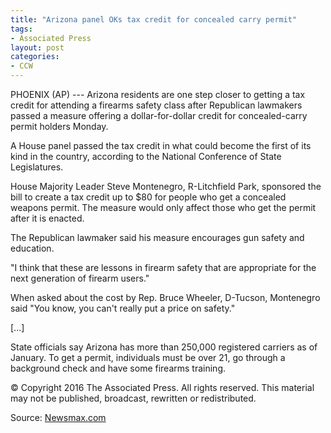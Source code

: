 ```yaml
---
title: "Arizona panel OKs tax credit for concealed carry permit"
tags:
- Associated Press
layout: post
categories:
- CCW
---
```


PHOENIX (AP) --- Arizona residents are one step closer to getting a tax credit for attending a firearms safety class after Republican lawmakers passed a measure offering a dollar-for-dollar credit for concealed-carry permit holders Monday.

A House panel passed the tax credit in what could become the first of its kind in the country, according to the National Conference of State Legislatures.

House Majority Leader Steve Montenegro, R-Litchfield Park, sponsored the bill to create a tax credit up to $80 for people who get a concealed weapons permit. The measure would only affect those who get the permit after it is enacted.

The Republican lawmaker said his measure encourages gun safety and education.

"I think that these are lessons in firearm safety that are appropriate for the next generation of firearm users."

When asked about the cost by Rep. Bruce Wheeler, D-Tucson, Montenegro said "You know, you can't really put a price on safety."

\[...\]

State officials say Arizona has more than 250,000 registered carriers as of January. To get a permit, individuals must be over 21, go through a background check and have some firearms training.

© Copyright 2016 The Associated Press. All rights reserved. This material may not be published, broadcast, rewritten or redistributed.

Source: [Newsmax.com](https://www.newsmax.com/US/US-XGR-Gun-Bills/2016/02/08/id/713345/)
